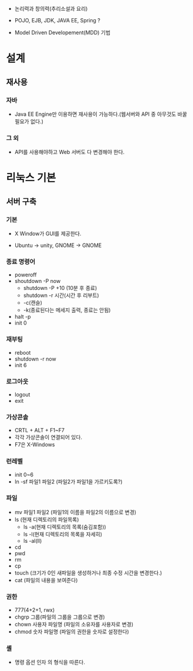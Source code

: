 - 논리력과 창의력(추리소설과 요리)

- POJO, EJB, JDK, JAVA EE, Spring ?
- Model Driven Developement(MDD) 기법



# 설계

## 재사용

### 자바

- Java EE Engine만 이용하면 재사용이 가능하다.(웹서버와  API 중 아무것도 바꿀 필요가 없다.)

### 그 외

- API를 사용해야하고 Web 서버도 다 변경해야 한다.



# 리눅스 기본

## 서버 구축

### 기본

- X Window가 GUI를 제공한다.

- Ubuntu -> unity, GNOME -> GNOME

### 종료 명령어

- poweroff
- shoutdown -P now
  - shutdown -P +10 (10분 후 종료)
  - shutdown -r 시간(시간 후 리부트)
  - -c(캔슬)
  - -k(종료된다는 메세지 출력, 종료는 안됨)
- halt -p
- init 0

### 재부팅

- reboot
- shutdown -r now
- init 6

### 로그아웃

- logout
- exit

### 가상콘솔

- CRTL + ALT + F1~F7
- 각각 가상콘솔이 연결되어 있다.
- F7은 X-Windows

### 런레벨

- init 0~6
- ln -sf 파일1 파일2 (파일2가 파일1을 가르키도록?)

### 파일

- mv 파일1 파일2 (파일1의 이름을 파일2의 이름으로 변경)
- ls (현재 디렉토리의 파일목록)
  - ls -a(현재 디렉토리의 목록(숨김포함))
  - ls -l(현재 디렉토리의 목록을 자세히)
  - ls -al(ll)
- cd
- pwd
- rm
- cp
- touch (크기가 0인 새파일을 생성하거나 최종 수정 시간을 변경한다.)
- cat (파일의 내용을 보여준다)

### 권한

- 777(4+2+1, rwx)
- chgrp 그룹(파일의 그룹을 그룹으로 변경)
- chown 사용자 파일명 (파일의 소유자를 사용자로 변경)
- chmod 숫자 파일명 (파일의 권한을 숫자로 설정한다)

### 셸

- 명령 옵션 인자 의 형식을 따른다.